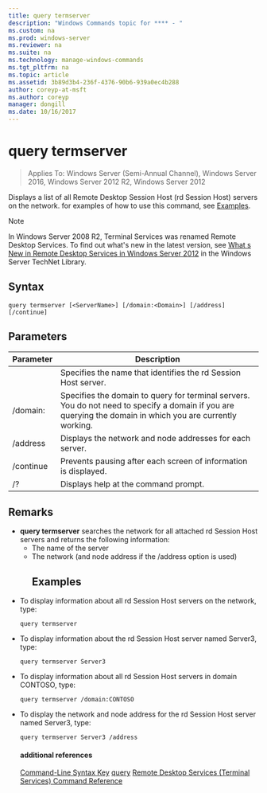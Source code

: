 ```yaml
---
title: query termserver
description: "Windows Commands topic for **** - "
ms.custom: na
ms.prod: windows-server
ms.reviewer: na
ms.suite: na
ms.technology: manage-windows-commands
ms.tgt_pltfrm: na
ms.topic: article
ms.assetid: 3b89d3b4-236f-4376-90b6-939a0ec4b288
author: coreyp-at-msft
ms.author: coreyp
manager: dongill
ms.date: 10/16/2017
---
```

# query termserver

>Applies To: Windows Server (Semi-Annual Channel), Windows Server 2016, Windows Server 2012 R2, Windows Server 2012

Displays a list of all Remote Desktop Session Host (rd Session Host) servers on the network.
for examples of how to use this command, see [Examples](#BKMK_examples).
> [!NOTE]
> In Windows Server 2008 R2, Terminal Services was renamed Remote Desktop Services. To find out what's new in the latest version, see [What s New in Remote Desktop Services in Windows Server 2012](https://technet.microsoft.com/library/hh831527) in the Windows Server TechNet Library.
> ## Syntax
> ```
> query termserver [<ServerName>] [/domain:<Domain>] [/address] [/continue]
> ```
> ## Parameters
> 
> |    Parameter     |                                                                        Description                                                                         |
> |------------------|------------------------------------------------------------------------------------------------------------------------------------------------------------|
> |   <ServerName>   |                                               Specifies the name that identifies the rd Session Host server.                                               |
> | /domain:<Domain> | Specifies the domain to query for terminal servers. You do not need to specify a domain if you are querying the domain in which you are currently working. |
> |     /address     |                                                  Displays the network and node addresses for each server.                                                  |
> |    /continue     |                                              Prevents pausing after each screen of information is displayed.                                               |
> |        /?        |                                                            Displays help at the command prompt.                                                            |
> 
> ## Remarks
> - **query termserver** searches the network for all attached rd Session Host servers and returns the following information:
>   - The name of the server
>   - The network (and node address if the /address option is used)
>     ## <a name="BKMK_examples"></a>Examples
> - To display information about all rd Session Host servers on the network, type:
>   ```
>   query termserver
>   ```
> - To display information about the rd Session Host server named Server3, type:
>   ```
>   query termserver Server3
>   ```
> - To display information about all rd Session Host servers in domain CONTOSO, type:
>   ```
>   query termserver /domain:CONTOSO
>   ```
> - To display the network and node address for the rd Session Host server named Server3, type:
>   ```
>   query termserver Server3 /address
>   ```
>   #### additional references
>   [Command-Line Syntax Key](command-line-syntax-key.md)
>   [query](query.md)
>   [Remote Desktop Services &#40;Terminal Services&#41; Command Reference](remote-desktop-services-terminal-services-command-reference.md)
